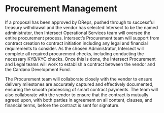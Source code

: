 # Procurement Management

If a proposal has been approved by DReps, pushed through to successful treasury withdrawal and the vendor has selected Intersect to be the named administrator, then Intersect Operational Services team will oversee the entire procurement process. Intersect’s Procurement team will support from contract creation to contract initiation including any legal and financial requirements to consider. As the chosen Administrator, Intersect will complete all required procurement checks, including conducting the necessary KYB/KYC checks. Once this is done, the Intersect Procurement and Legal teams will work to establish a contract between the vendor and the Cardano Development Fund.

The Procurement team will collaborate closely with the vendor to ensure delivery milestones are accurately captured and effectively documented, ensuring the smooth processing of smart contract payments. The team will also collaborate with the vendor to ensure that the contract is mutually agreed upon, with both parties in agreement on all content, clauses, and financial terms, before the contract is sent for signature.
